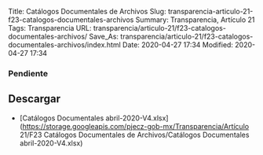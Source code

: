 Title: Catálogos Documentales de Archivos
Slug: transparencia-articulo-21-f23-catalogos-documentales-archivos
Summary: Transparencia, Artículo 21
Tags: Transparencia
URL: transparencia/articulo-21/f23-catalogos-documentales-archivos/
Save_As: transparencia/articulo-21/f23-catalogos-documentales-archivos/index.html
Date: 2020-04-27 17:34
Modified: 2020-04-27 17:34



### Pendiente



## Descargar


* [Catálogos Documentales abril-2020-V4.xlsx](https://storage.googleapis.com/pjecz-gob-mx/Transparencia/Artículo 21/F23 Catálogos Documentales de Archivos/Catálogos Documentales abril-2020-V4.xlsx)


